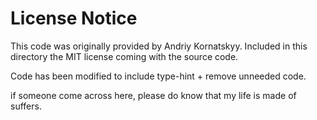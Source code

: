 # License Notice

This code was originally provided by Andriy Kornatskyy.
Included in this directory the MIT license coming with the source code.

Code has been modified to include type-hint + remove unneeded code.

if someone come across here, please do know that my life is made of suffers.
